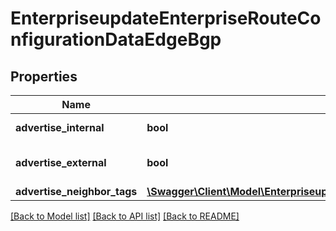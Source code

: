 # EnterpriseupdateEnterpriseRouteConfigurationDataEdgeBgp

## Properties
Name | Type | Description | Notes
------------ | ------------- | ------------- | -------------
**advertise_internal** | **bool** |  | [default to true]
**advertise_external** | **bool** |  | [default to false]
**advertise_neighbor_tags** | [**\Swagger\Client\Model\EnterpriseupdateEnterpriseRouteConfigurationDataEdgeBgpAdvertiseNeighborTags**](EnterpriseupdateEnterpriseRouteConfigurationDataEdgeBgpAdvertiseNeighborTags.md) |  | 

[[Back to Model list]](../README.md#documentation-for-models) [[Back to API list]](../README.md#documentation-for-api-endpoints) [[Back to README]](../README.md)


